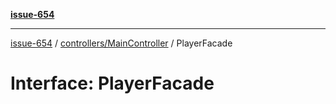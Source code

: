 [**issue-654**](README.md)

***

[issue-654](README.md) / [controllers/MainController](controllers-MainController.md) / PlayerFacade

# Interface: PlayerFacade
